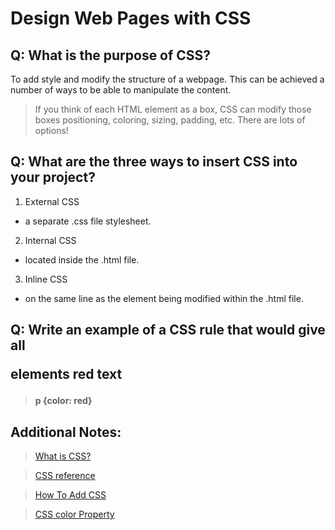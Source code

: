 # Design Web Pages with CSS

## Q: What is the purpose of CSS?

To add style and modify the structure of a webpage. This can be achieved a number of ways to be able to manipulate the content.

> If you think of each HTML element as a box, CSS can modify those boxes positioning, coloring, sizing, padding, etc. There are lots of options!

## Q: What are the three ways to insert CSS into your project?

1) External CSS

- a separate .css file stylesheet.

2) Internal CSS

- located inside the .html file.

3) Inline CSS

- on the same line as the element being modified within the .html file.

## Q: Write an example of a CSS rule that would give all <p> elements red text

> **p {color: red}**

## Additional Notes:

> [What is CSS?](https://developer.mozilla.org/en-US/docs/Web/CSS/Reference)

> [CSS reference](https://www.w3schools.com/css/css_howto.asp)

> [How To Add CSS](https://www.w3schools.com/cssref/pr_text_color.php)

> [CSS color Property](https://developer.mozilla.org/en-US/docs/Learn/CSS/First_steps/What_is_CSS)
